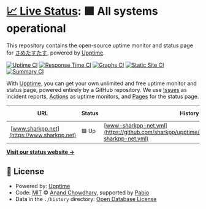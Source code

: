 # [📈 Live Status](https://upptime.sharkpp.net): <!--live status--> **🟩 All systems operational**

This repository contains the open-source uptime monitor and status page for [ さめたすたす](http://www.sharkpp.net/), powered by [Upptime](https://github.com/upptime/upptime).

[![Uptime CI](https://github.com/sharkpp/upptime/workflows/Uptime%20CI/badge.svg)](https://github.com/sharkpp/upptime/actions?query=workflow%3A%22Uptime+CI%22)
[![Response Time CI](https://github.com/sharkpp/upptime/workflows/Response%20Time%20CI/badge.svg)](https://github.com/sharkpp/upptime/actions?query=workflow%3A%22Response+Time+CI%22)
[![Graphs CI](https://github.com/sharkpp/upptime/workflows/Graphs%20CI/badge.svg)](https://github.com/sharkpp/upptime/actions?query=workflow%3A%22Graphs+CI%22)
[![Static Site CI](https://github.com/sharkpp/upptime/workflows/Static%20Site%20CI/badge.svg)](https://github.com/sharkpp/upptime/actions?query=workflow%3A%22Static+Site+CI%22)
[![Summary CI](https://github.com/sharkpp/upptime/workflows/Summary%20CI/badge.svg)](https://github.com/sharkpp/upptime/actions?query=workflow%3A%22Summary+CI%22)

With [Upptime](https://upptime.js.org), you can get your own unlimited and free uptime monitor and status page, powered entirely by a GitHub repository. We use [Issues](https://github.com/sharkpp/upptime/issues) as incident reports, [Actions](https://github.com/sharkpp/upptime/actions) as uptime monitors, and [Pages](https://upptime.sharkpp.net) for the status page.

<!--start: status pages-->
<!-- This summary is generated by Upptime (https://github.com/upptime/upptime) -->
<!-- Do not edit this manually, your changes will be overwritten -->
<!-- prettier-ignore -->
| URL | Status | History | Response Time | Uptime |
| --- | ------ | ------- | ------------- | ------ |
| <img alt="" src="https://icons.duckduckgo.com/ip3/www.sharkpp.net.ico" height="13"> [www.sharkpp.net](https://www.sharkpp.net) | 🟩 Up | [www-sharkpp-net.yml](https://github.com/sharkpp/upptime/commits/HEAD/history/www-sharkpp-net.yml) | <details><summary><img alt="Response time graph" src="./graphs/www-sharkpp-net/response-time-week.png" height="20"> 167ms</summary><br><a href="https://upptime.sharkpp.net/history/www-sharkpp-net"><img alt="Response time 185" src="https://img.shields.io/endpoint?url=https%3A%2F%2Fraw.githubusercontent.com%2Fsharkpp%2Fupptime%2FHEAD%2Fapi%2Fwww-sharkpp-net%2Fresponse-time.json"></a><br><a href="https://upptime.sharkpp.net/history/www-sharkpp-net"><img alt="24-hour response time 174" src="https://img.shields.io/endpoint?url=https%3A%2F%2Fraw.githubusercontent.com%2Fsharkpp%2Fupptime%2FHEAD%2Fapi%2Fwww-sharkpp-net%2Fresponse-time-day.json"></a><br><a href="https://upptime.sharkpp.net/history/www-sharkpp-net"><img alt="7-day response time 167" src="https://img.shields.io/endpoint?url=https%3A%2F%2Fraw.githubusercontent.com%2Fsharkpp%2Fupptime%2FHEAD%2Fapi%2Fwww-sharkpp-net%2Fresponse-time-week.json"></a><br><a href="https://upptime.sharkpp.net/history/www-sharkpp-net"><img alt="30-day response time 186" src="https://img.shields.io/endpoint?url=https%3A%2F%2Fraw.githubusercontent.com%2Fsharkpp%2Fupptime%2FHEAD%2Fapi%2Fwww-sharkpp-net%2Fresponse-time-month.json"></a><br><a href="https://upptime.sharkpp.net/history/www-sharkpp-net"><img alt="1-year response time 185" src="https://img.shields.io/endpoint?url=https%3A%2F%2Fraw.githubusercontent.com%2Fsharkpp%2Fupptime%2FHEAD%2Fapi%2Fwww-sharkpp-net%2Fresponse-time-year.json"></a></details> | <details><summary><a href="https://upptime.sharkpp.net/history/www-sharkpp-net">100.00%</a></summary><a href="https://upptime.sharkpp.net/history/www-sharkpp-net"><img alt="All-time uptime 100.00%" src="https://img.shields.io/endpoint?url=https%3A%2F%2Fraw.githubusercontent.com%2Fsharkpp%2Fupptime%2FHEAD%2Fapi%2Fwww-sharkpp-net%2Fuptime.json"></a><br><a href="https://upptime.sharkpp.net/history/www-sharkpp-net"><img alt="24-hour uptime 100.00%" src="https://img.shields.io/endpoint?url=https%3A%2F%2Fraw.githubusercontent.com%2Fsharkpp%2Fupptime%2FHEAD%2Fapi%2Fwww-sharkpp-net%2Fuptime-day.json"></a><br><a href="https://upptime.sharkpp.net/history/www-sharkpp-net"><img alt="7-day uptime 100.00%" src="https://img.shields.io/endpoint?url=https%3A%2F%2Fraw.githubusercontent.com%2Fsharkpp%2Fupptime%2FHEAD%2Fapi%2Fwww-sharkpp-net%2Fuptime-week.json"></a><br><a href="https://upptime.sharkpp.net/history/www-sharkpp-net"><img alt="30-day uptime 100.00%" src="https://img.shields.io/endpoint?url=https%3A%2F%2Fraw.githubusercontent.com%2Fsharkpp%2Fupptime%2FHEAD%2Fapi%2Fwww-sharkpp-net%2Fuptime-month.json"></a><br><a href="https://upptime.sharkpp.net/history/www-sharkpp-net"><img alt="1-year uptime 100.00%" src="https://img.shields.io/endpoint?url=https%3A%2F%2Fraw.githubusercontent.com%2Fsharkpp%2Fupptime%2FHEAD%2Fapi%2Fwww-sharkpp-net%2Fuptime-year.json"></a></details>

<!--end: status pages-->

[**Visit our status website →**](https://upptime.sharkpp.net)

## 📄 License

- Powered by: [Upptime](https://github.com/upptime/upptime)
- Code: [MIT](./LICENSE) © [Anand Chowdhary](https://anandchowdhary.com), supported by [Pabio](https://pabio.com)
- Data in the `./history` directory: [Open Database License](https://opendatacommons.org/licenses/odbl/1-0/)
